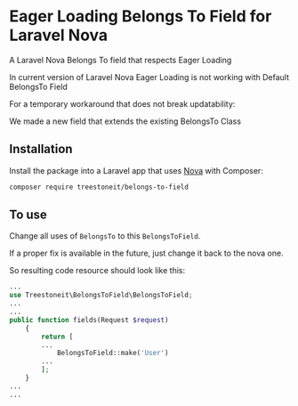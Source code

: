 # Eager Loading Belongs To Field for Laravel Nova
A Laravel Nova Belongs To field that respects Eager Loading

In current version of Laravel Nova Eager Loading is not working with Default BelongsTo Field

For a temporary workaround that does not break updatability:

We made a new field that extends the existing BelongsTo Class

## Installation

Install the package into a Laravel app that uses [Nova](https://nova.laravel.com) with Composer:

```bash
composer require treestoneit/belongs-to-field
```

## To use

Change all uses of `BelongsTo` to this `BelongsToField`.

If a proper fix is available in the future, just change it back to the nova one.

So resulting code resource should look like this:

```php
...
use Treestoneit\BelongsToField\BelongsToField;
...
...
public function fields(Request $request)
    {
        return [
        ...
            BelongsToField::make('User')
        ...
        ];
    }
...
... 
```

